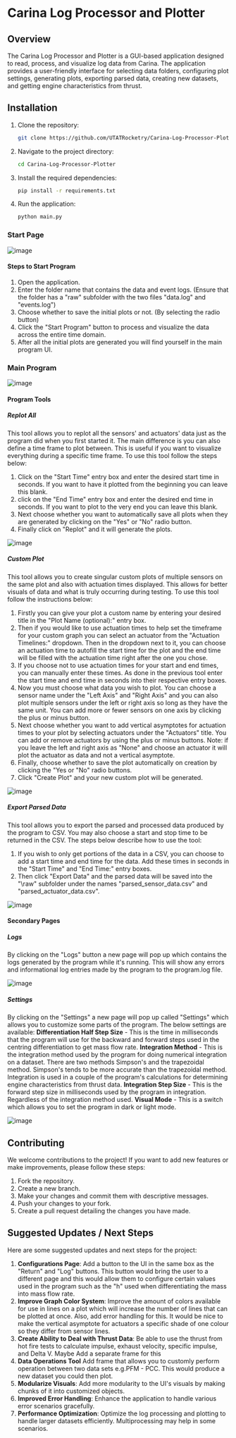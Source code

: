 
# Carina Log Processor and Plotter

## Overview

The Carina Log Processor and Plotter is a GUI-based application designed to read, process, and visualize log data from Carina. The application provides a user-friendly interface for selecting data folders, configuring plot settings, generating plots, exporting parsed data, creating new datasets, and getting engine characteristics from thrust.

## Installation

1. Clone the repository:
   ```sh
   git clone https://github.com/UTATRocketry/Carina-Log-Processor-Plotter.git
   ```
2. Navigate to the project directory:
   ```sh
   cd Carina-Log-Processor-Plotter
   ```
3. Install the required dependencies:
   ```sh
   pip install -r requirements.txt
   ```
4. Run the application:
   ```sh
   python main.py
   ``` 

### Start Page 
![image](https://github.com/user-attachments/assets/e2d9a487-77e9-4db8-8e27-596e9e0c69fc)

#### Steps to Start Program
1. Open the application.
2. Enter the folder name that contains the data and event logs. (Ensure that the folder has a "raw" subfolder with the two files "data.log" and "events.log")
3. Choose whether to save the initial plots or not. (By selecting the radio button)
4. Click the "Start Program" button to process and visualize the data across the entire time domain.
5. After all the initial plots are generated you will find yourself in the main program UI.

### Main Program
![image](https://github.com/user-attachments/assets/f6187df7-6213-4124-a0a4-79f42b8a7fc3)

#### Program Tools
##### Replot All
   This tool allows you to replot all the sensors' and actuators' data just as the program did when you first started it. The main difference is you can also define a time frame to plot between. This is useful if you want to visualize everything during a specific time frame. To use this tool follow the steps below:
1. Click on the "Start Time" entry box and enter the desired start time in seconds. If you want to have it plotted from the beginning you can leave this blank.
2. click on the "End Time" entry box and enter the desired end time in seconds. If you want to plot to the very end you can leave this blank.
3. Next choose whether you want to automatically save all plots when they are generated by clicking on the "Yes" or "No" radio button.
4. Finally click on "Replot" and it will generate the plots.

![image](https://github.com/user-attachments/assets/802e0142-7646-475c-9dc4-4028f7166075)

##### Custom Plot 
   This tool allows you to create singular custom plots of multiple sensors on the same plot and also with actuation times displayed. This allows for better visuals of data and what is truly occurring during testing. To use this tool follow the instructions below:
1. Firstly you can give your plot a custom name by entering your desired title in the "Plot Name (optional):" entry box.
2. Then if you would like to use actuation times to help set the timeframe for your custom graph you can select an actuator from the "Actuation Timelines:" dropdown. Then in the dropdown next to it, you can choose an actuation time to autofill the start time for the plot and the end time will be filled with the actuation time right after the one you chose.
3. If you choose not to use actuation times for your start and end times, you can manually enter these times. As done in the previous tool enter the start time and end time in seconds into their respective entry boxes.
4. Now you must choose what data you wish to plot. You can choose a sensor name under the "Left Axis" and "Right Axis" and you can also plot multiple sensors under the left or right axis so long as they have the same unit. You can add more or fewer sensors on one axis by clicking the plus or minus button.
5. Next choose whether you want to add vertical asymptotes for actuation times to your plot by selecting actuators under the "Actuators" title. You can add or remove actuators by using the plus or minus buttons. Note: if you leave the left and right axis as "None" and choose an actuator it will plot the actuator as data and not a vertical asymptote.
6. Finally, choose whether to save the plot automatically on creation by clicking the "Yes or "No" radio buttons.
7. Click "Create Plot" and your new custom plot will be generated.

![image](https://github.com/user-attachments/assets/45ce57aa-7b98-4025-afd2-b49e90093c46)

##### Export Parsed Data
   This tool allows you to export the parsed and processed data produced by the program to CSV. You may also choose a start and stop time to be returned in the CSV. The steps below describe how to use the tool:
1. If you wish to only get portions of the data in a CSV, you can choose to add a start time and end time for the data. Add these times in seconds in the "Start Time" and "End Time:" entry boxes.
2. Then click "Export Data" and the parsed data will be saved into the "\raw" subfolder under the names "parsed_sensor_data.csv" and "parsed_actuator_data.csv".

![image](https://github.com/user-attachments/assets/3d4cf10b-61c1-46de-baae-534c9c1bbfd3)

#### Secondary Pages

##### Logs
   By clicking on the "Logs" button a new page will pop up which contains the logs generated by the program while it's running. This will show any errors and informational log entries made by the program to the program.log file. 
   
![image](https://github.com/user-attachments/assets/3868b24e-41f6-426b-904f-0dbefc19dc2e)

##### Settings
   By clicking on the "Settings" a new page will pop up called "Settings" which allows you to customize some parts of the program. The below settings are available:
**Differentiation Half Step Size** - This is the time in milliseconds that the program will use for the backward and forward steps used in the centring differentiation to get mass flow rate.
**Integration Method** - This is the integration method used by the program for doing numerical integration on a dataset. There are two methods Simpson's and the trapezoidal method. Simpson's tends to be more accurate than the trapezoidal method. Integration is used in a couple of the program's calculations for determining engine characteristics from thrust data.
**Integration Step Size** - This is the forward step size in milliseconds used by the program in integration. Regardless of the integration method used.
**Visual Mode** - This is a switch which allows you to set the program in dark or light mode.

![image](https://github.com/user-attachments/assets/7c5dafef-fcc2-4a74-a89b-83d1ca821463)


## Contributing

We welcome contributions to the project! If you want to add new features or make improvements, please follow these steps:

1. Fork the repository.
2. Create a new branch.
3. Make your changes and commit them with descriptive messages.
4. Push your changes to your fork.
5. Create a pull request detailing the changes you have made.

## Suggested Updates / Next Steps

Here are some suggested updates and next steps for the project:

1. **Configurations Page**: Add a button to the UI in the same box as the "Return" and "Log" buttons. This button would bring the user to a different page and this would allow them to configure certain values used in the program such as the "h" used when differentiating the mass into mass flow rate.
2. **Improve Graph Color System**: Improve the amount of colors available for use in lines on a plot which will increase the number of lines that can be plotted at once. Also, add error handling for this. It would be nice to make the vertical asymptote for actuators a specific shade of one colour so they differ from sensor lines.
3. **Create Ability to Deal with Thrust Data**: Be able to use the thrust from hot fire tests to calculate impulse, exhaust velocity, specific impulse, and Delta V. Maybe Add a separate frame for this
4. **Data Operations Tool** Add frame that allows you to customly perform operation between two data sets e.g.PFM - PCC. This would produce a new dataset you could then plot.
5. **Modularize Visuals**: Add more modularity to the UI's visuals by making chunks of it into customized objects.
6. **Improved Error Handling**: Enhance the application to handle various error scenarios gracefully.
7. **Performance Optimization**: Optimize the log processing and plotting to handle larger datasets efficiently. Multiprocessing may help in some scenarios. 
